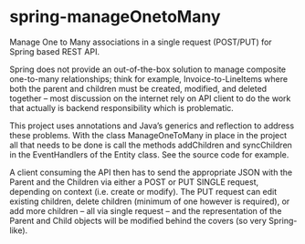 # spring-manageOnetoMany
Manage One to Many associations in a single request (POST/PUT) for Spring based REST API.

Spring does not provide an out-of-the-box solution to manage composite one-to-many relationships; think for example, Invoice-to-LineItems where both the parent and children must be created, modified, and deleted together – most discussion on the internet rely on API client to do the work that actually is backend responsibility which is problematic.

This project uses annotations and Java’s generics and reflection to address these problems. With the class ManageOneToMany in place in the project all that needs to be done is call the methods addChildren and syncChildren in the EventHandlers of the Entity class. See the source code for example.

A client consuming the API then has to send the appropriate JSON with the Parent and the Children via either a POST or PUT SINGLE request, depending on context (i.e. create or modify). The PUT request can edit existing children, delete children (minimum of one however is required), or add more children – all via single request – and the representation of the Parent and Child objects will be modified behind the covers (so very Spring-like).
